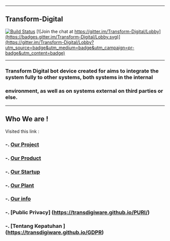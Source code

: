 __________________
## Transform-Digital
[![Build Status](https://travis-ci.org/github/opensource.guide.svg?branch=master)](https://travis-ci.org/github/opensource.guide) [![Join the chat at https://gitter.im/Transform-Digital/Lobby](https://badges.gitter.im/Transform-Digital/Lobby.svg)](https://gitter.im/Transform-Digital/Lobby?utm_source=badge&utm_medium=badge&utm_campaign=pr-badge&utm_content=badge)
***
### Transform Digital  bot device created for aims to integrate the system fully to other systems, both systems in the internal 
### environment, as well as on systems external on third parties or else. 
---

## Who We are !
Visited this link : 
### -. [Our Project](https://transfromdigital.github.io/about/) 
### -. [Our Product](https://takasimura.mybigcommerce.com/)
### -. [Our Startup](https://angel.co/indonesia-transform-education)
### -. [Our Plant](https://www.f6s.com/mayakarya)
### -. [Our info](https://www.crunchbase.com/organization/the-amh-news-syndicate)
### -. [Public  Privacy] (https://transdigiware.github.io/PURI/)
###  -. [Tentang Kepatuhan ] (https://transdigiware.github.io/GDPR)
